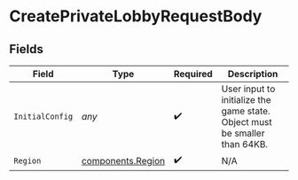 # CreatePrivateLobbyRequestBody


## Fields

| Field                                                                      | Type                                                                       | Required                                                                   | Description                                                                |
| -------------------------------------------------------------------------- | -------------------------------------------------------------------------- | -------------------------------------------------------------------------- | -------------------------------------------------------------------------- |
| `InitialConfig`                                                            | *any*                                                                      | :heavy_check_mark:                                                         | User input to initialize the game state. Object must be smaller than 64KB. |
| `Region`                                                                   | [components.Region](../../models/components/region.md)                     | :heavy_check_mark:                                                         | N/A                                                                        |